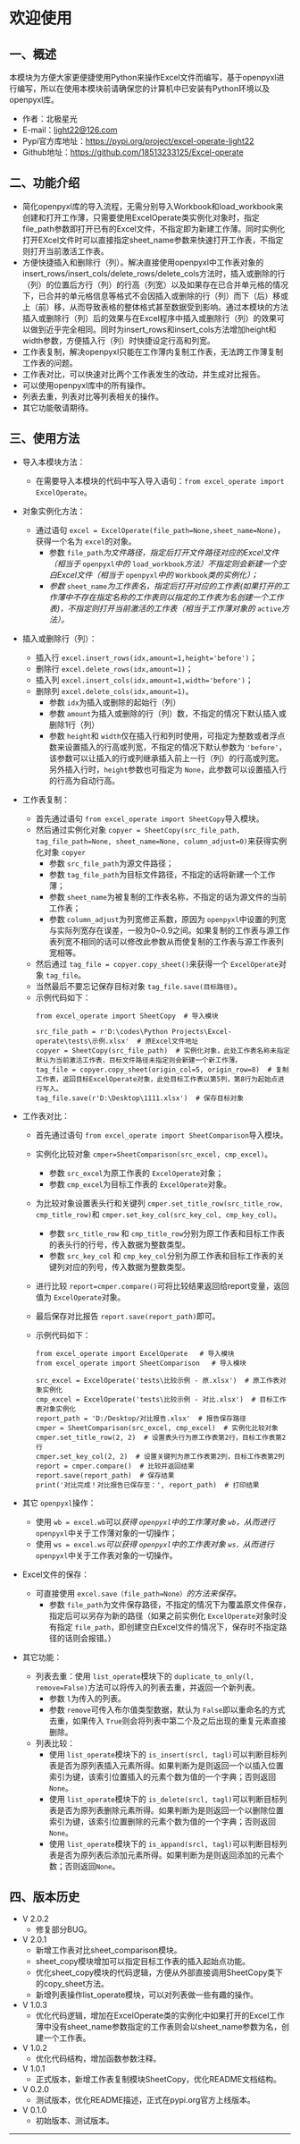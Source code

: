 # 欢迎使用

## 一、概述

本模块为方便大家更便捷使用Python来操作Excel文件而编写，基于openpyxl进行编写，所以在使用本模块前请确保您的计算机中已安装有Python环境以及openpyxl库。

+ 作者：北极星光
+ E-mail：light22@126.com
+ Pypi官方库地址：https://pypi.org/project/excel-operate-light22
+ Github地址：https://github.com/18513233125/Excel-operate

## 二、功能介绍

+ 简化openpyxl库的导入流程，无需分别导入Workbook和load_workbook来创建和打开工作薄，只需要使用ExcelOperate类实例化对象时，指定file_path参数即打开已有的Excel文件，不指定即为新建工作薄。同时实例化打开EXcel文件时可以直接指定sheet_name参数来快速打开工作表，不指定则打开当前激活工作表。
+ 方便快捷插入和删除行（列）。解决直接使用openpyxl中工作表对象的insert_rows/insert_cols/delete_rows/delete_cols方法时，插入或删除的行（列）的位置后方行（列）的行高（列宽）以及如果存在已合并单元格的情况下，已合并的单元格信息等格式不会因插入或删除的行（列）而下（后）移或上（前）移，从而导致表格的整体格式甚至数据受到影响。通过本模块的方法插入或删除行（列）后的效果与在Excel程序中插入或删除行（列）的效果可以做到近乎完全相同。同时为insert_rows和insert_cols方法增加height和width参数，方便插入行（列）时快捷设定行高和列宽。
+ 工作表复制，解决openpyxl只能在工作薄内复制工作表，无法跨工作薄复制工作表的问题。
+ 工作表对比，可以快速对比两个工作表发生的改动，并生成对比报告。
+ 可以使用openpyxl库中的所有操作。
+ 列表去重，列表对比等列表相关的操作。
+ 其它功能敬请期待。

## 三、使用方法

+ 导入本模块方法：

  + 在需要导入本模块的代码中写入导入语句：`from excel_operate import ExcelOperate`。
+ 对象实例化方法：

  + 通过语句 `excel = ExcelOperate(file_path=None,sheet_name=None)`，获得一个名为 `excel`的对象。
    + 参数 `file_path`*为文件路径，指定后打开文件路径对应的Excel文件（相当于* `openpyxl`*中的* `load_workbook`*方法）不指定则会新建一个空白Excel文件（相当于* `openpyxl`*中的* `Workbook`*类的实例化）；*
    + *参数* `sheet_name`*为工作表名，指定后打开对应的工作表(如果打开的工作薄中不存在指定名称的工作表则以指定的工作表为名创建一个工作表)，不指定则打开当前激活的工作表（相当于工作薄对象的* `active`*方法）。*
+ 插入或删除行（列）：

  + 插入行 `excel.insert_rows(idx,amount=1,height='before')`；
  + 删除行 `excel.delete_rows(idx,amount=1)`；
  + 插入列 `excel.insert_cols(idx,amount=1,width='before')`；
  + 删除列 `excel.delete_cols(idx,amount=1)`。
    + 参数 `idx`为插入或删除的起始行（列）
    + 参数 `amount`为插入或删除的行（列）数，不指定的情况下默认插入或删除1行（列）
    + 参数 `height`和 `width`仅在插入行和列时使用，可指定为整数或者浮点数来设置插入的行高或列宽，不指定的情况下默认参数为 `'before'`，该参数可以让插入的行或列继承插入前上一行（列）的行高或列宽。另外插入行时，`height`参数也可指定为 `None`，此参数可以设置插入行的行高为自动行高。
+ 工作表复制：

  + 首先通过语句 `from excel_operate import SheetCopy`导入模块。
  + 然后通过实例化对象 `copyer = SheetCopy(src_file_path, tag_file_path=None, sheet_name=None, column_adjust=0)`来获得实例化对象 `copyer`
    + 参数 `src_file_path`为源文件路径；
    + 参数 `tag_file_path`为目标文件路径，不指定的话将新建一个工作薄；
    + 参数 `sheet_name`为被复制的工作表名称，不指定的话为源文件的当前工作表；
    + 参数 `column_adjust`为列宽修正系数，原因为 `openpyxl`中设置的列宽与实际列宽存在误差，一般为0~0.9之间。如果复制的工作表与源工作表列宽不相同的话可以修改此参数从而使复制的工作表与源工作表列宽相等。
  + 然后通过 `tag_file = copyer.copy_sheet()`来获得一个 `ExcelOperate`对象 `tag_file`。
  + 当然最后不要忘记保存目标对象 `tag_file.save(目标路径)`。
  + 示例代码如下：
    ```
    from excel_operate import SheetCopy  # 导入模块

    src_file_path = r'D:\codes\Python Projects\Excel-operate\tests\示例.xlsx'  # 原Excel文件地址
    copyer = SheetCopy(src_file_path)  # 实例化对象，此处工作表名称未指定默认为当前激活工作表，目标文件路径未指定则会新建一个新工作薄。
    tag_file = copyer.copy_sheet(origin_col=5, origin_row=8)  # 复制工作表，返回目标ExcelOperate对象，此处目标工作表以第5列，第8行为起始点进行写入。
    tag_file.save(r'D:\Desktop\1111.xlsx')  # 保存目标对象
    ```
+ 工作表对比：

  + 首先通过语句 `from excel_operate import SheetComparison`导入模块。
  + 实例化比较对象 `cmper=SheetComparison(src_excel, cmp_excel)`。

    + 参数 `src_excel`为原工作表的 `ExcelOperate`对象；
    + 参数 `cmp_excel`为目标工作表的 `ExcelOperate`对象。
  + 为比较对象设置表头行和关键列 `cmper.set_title_row(src_title_row, cmp_title_row)`和 `cmper.set_key_col(src_key_col, cmp_key_col)`。

    + 参数 `src_title_row` 和 `cmp_title_row`分别为原工作表和目标工作表的表头行的行号，传入数据为整数类型。
    + 参数 `src_key_col` 和 `cmp_key_col`分别为原工作表和目标工作表的关键列对应的列号，传入数据为整数类型。
  + 进行比较 `report=cmper.compare()`可将比较结果返回给report变量，返回值为 `ExcelOperate`对象。
  + 最后保存对比报告 `report.save(report_path)`即可。
  + 示例代码如下：

    ```
    from excel_operate import ExcelOperate   # 导入模块
    from excel_operate import SheetComparison   # 导入模块

    src_excel = ExcelOperate('tests\比较示例 - 原.xlsx')  # 原工作表对象实例化
    cmp_excel = ExcelOperate('tests\比较示例 - 对比.xlsx')  # 目标工作表对象实例化
    report_path = 'D:/Desktop/对比报告.xlsx'  # 报告保存路径
    cmper = SheetComparison(src_excel, cmp_excel)  # 实例化比较对象
    cmper.set_title_row(2, 2)  # 设置表头行为原工作表第2行，目标工作表第2行
    cmper.set_key_col(2, 2)  # 设置关键列为原工作表第2列，目标工作表第2列
    report = cmper.compare()  # 比较并返回结果
    report.save(report_path)  # 保存结果
    print('对比完成！对比报告已保存至：', report_path)  # 打印结果
    ```
+ 其它 `openpyxl`操作：

  + 使用 `wb = excel.wb`可以*获得 `openpyxl`中的工作薄对象 `wb`，从而进行* `openpyxl`中关于工作薄对象的一切操作；
  + 使用 `ws = excel.ws`*可以获得 `openpyxl`中的工作表对象 `ws，`从而进行* `openpyxl`中关于工作表对象的一切操作。
+ Excel文件的保存：

  + 可直接使用 `excel.save（file_path=None）`*的方法来保存。*
    + 参数 `file_path`为文件保存路径，不指定的情况下为覆盖原文件保存，指定后可以另存为新的路径（如果之前实例化 `ExcelOperate`对象时没有指定 `file_path`，即创建空白Excel文件的情况下，保存时不指定路径的话则会报错。）
+ 其它功能：

  + 列表去重：使用 `list_operate`模块下的 `duplicate_to_only(l, remove=False)`方法可以将传入的列表去重，并返回一个新列表。
    + 参数 `l`为传入的列表。
    + 参数 `remove`可传入布尔值类型数据，默认为 `False`即以重命名的方式去重，如果传入 `True`则会将列表中第二个及之后出现的重复元素直接删除。
  + 列表比较：
    + 使用 `list_operate`模块下的 `is_insert(srcl, tagl)`可以判断目标列表是否为原列表插入元素所得。如果判断为是则返回一个以插入位置索引为键，该索引位置插入的元素个数为值的一个字典；否则返回`None`。
    + 使用 `list_operate`模块下的 `is_delete(srcl, tagl)`可以判断目标列表是否为原列表删除元素所得。如果判断为是则返回一个以删除位置索引为键，该索引位置删除的元素个数为值的一个字典；否则返回`None`。
    + 使用 `list_operate`模块下的 `is_appand(srcl, tagl)`可以判断目标列表是否为原列表后添加元素所得。如果判断为是则返回添加的元素个数；否则返回`None`。

## 四、版本历史

+ V 2.0.2
  + 修复部分BUG。
+ V 2.0.1
  + 新增工作表对比sheet_comparison模块。
  + sheet_copy模块增加可以指定目标工作表的插入起始点功能。
  + 优化sheet_copy模块的代码逻辑，方便从外部直接调用SheetCopy类下的copy_sheet方法。
  + 新增列表操作list_operate模块，可以对列表做一些有趣的操作。
+ V 1.0.3
  + 优化代码逻辑，增加在ExcelOperate类的实例化中如果打开的Excel工作薄中没有sheet_name参数指定的工作表则会以sheet_name参数为名，创建一个工作表。
+ V 1.0.2
  + 优化代码结构，增加函数参数注释。
+ V 1.0.1
  + 正式版本，新增工作表复制模块SheetCopy，优化README文档结构。
+ V 0.2.0
  + 测试版本，优化README描述，正式在pypi.org官方上线版本。
+ V 0.1.0
  + 初始版本、测试版本。

---
